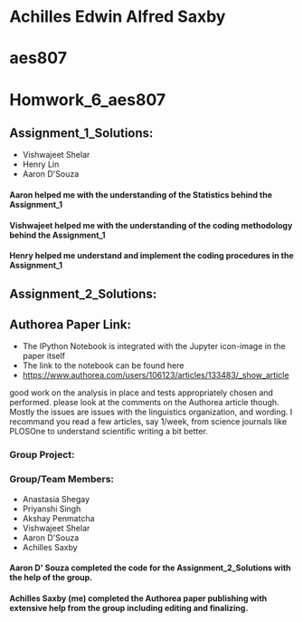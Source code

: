 # Achilles Edwin Alfred Saxby
# aes807
# Homwork_6_aes807

## Assignment_1_Solutions:
  - Vishwajeet Shelar
  - Henry Lin
  - Aaron D'Souza

#### Aaron helped me with the understanding of the Statistics behind the Assignment_1
#### Vishwajeet helped me with the understanding of the coding methodology behind the Assignment_1
#### Henry helped me understand and implement the coding procedures in the Assignment_1
  
## Assignment_2_Solutions:
## Authorea Paper Link:
  - The IPython Notebook is integrated with the Jupyter icon-image in the paper itself
  - The link to the notebook can be found here
  - https://www.authorea.com/users/106123/articles/133483/_show_article 

good work on the analysis in place and tests appropriately chosen and performed.
please look at the comments on the Authorea article though. Mostly the issues are issues with the linguistics organization, and wording. I recommand you read a few articles, say 1/week, from science journals like PLOSOne to understand scientific writing a bit better.


### Group Project:
### Group/Team Members:
  - Anastasia Shegay
  - Priyanshi Singh
  - Akshay Penmatcha
  - Vishwajeet Shelar
  - Aaron D'Souza
  - Achilles Saxby
  
#### Aaron D' Souza completed the code for the Assignment_2_Solutions with the help of the group.
#### Achilles Saxby (me) completed the Authorea paper publishing with extensive help from the group including editing and finalizing.
